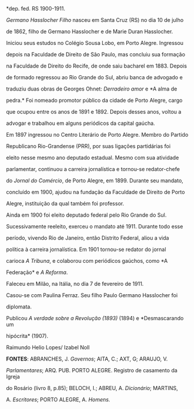 

\*dep. fed. RS 1900-1911.



*Germano Hasslocher Filho* nasceu em Santa Cruz (RS) no dia 10 de julho

de 1862, filho de Germano Hasslocher e de Marie Duran Hasslocher.



Iniciou seus estudos no Colégio Sousa Lobo, em Porto Alegre. Ingressou

depois na Faculdade de Direito de São Paulo, mas concluiu sua formação

na Faculdade de Direito do Recife, de onde saiu bacharel em 1883. Depois

de formado regressou ao Rio Grande do Sul, abriu banca de advogado e

traduziu duas obras de Georges Ohnet: *Derradeiro amor* e *A alma de

pedra.* Foi nomeado promotor público da cidade de Porto Alegre, cargo

que ocupou entre os anos de 1891 e 1892. Depois desses anos, voltou a

advogar e trabalhou em alguns periódicos da capital gaúcha.



Em 1897 ingressou no Centro Literário de Porto Alegre. Membro do Partido

Republicano Rio-Grandense (PRR), por suas ligações partidárias foi

eleito nesse mesmo ano deputado estadual. Mesmo com sua atividade

parlamentar, continuou a carreira jornalística e tornou-se redator-chefe

do *Jornal do Comércio*, de Porto Alegre, em 1899. Durante seu mandato,

concluído em 1900, ajudou na fundação da Faculdade de Direito de Porto

Alegre, instituição da qual também foi professor.



Ainda em 1900 foi eleito deputado federal pelo Rio Grande do Sul.

Sucessivamente reeleito, exerceu o mandato até 1911. Durante todo esse

período, vivendo Rio de Janeiro, então Distrito Federal, aliou a vida

política à carreira jornalística. Em 1901 tornou-se redator do jornal

carioca *A Tribuna*, e colaborou com periódicos gaúchos, como *A

Federação* e *A Reforma*.



Faleceu em Milão, na Itália, no dia 7 de fevereiro de 1911.



Casou-se com Paulina Ferraz. Seu filho Paulo Germano Hasslocher foi

diplomata.



Publicou *A verdade sobre a Revolução (1893)* (1894) e *Desmascarando um

hipócrita* (1907).



Raimundo Helio Lopes/ Izabel Noll



**FONTES**: ABRANCHES, J. *Governos*; AITA, C.; AXT, G; ARAUJO, V.

*Parlamentares*; ARQ. PUB. PORTO ALEGRE. Registro de casamento da Igreja

do Rosário (livro 8, p.85); BELOCH, I.; ABREU, A. *Dicionário*; MARTINS,

A. *Escritores*; PORTO ALEGRE, A. *Homens.*

